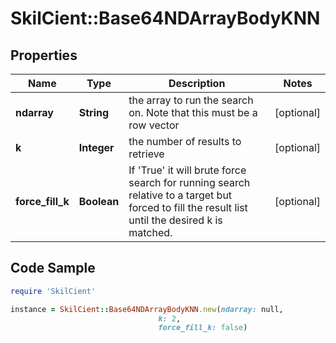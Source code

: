 # SkilCient::Base64NDArrayBodyKNN

## Properties

Name | Type | Description | Notes
------------ | ------------- | ------------- | -------------
**ndarray** | **String** | the array to run the search on. Note that this must be a row vector | [optional] 
**k** | **Integer** | the number of results to retrieve | [optional] 
**force_fill_k** | **Boolean** | If &#39;True&#39; it will brute force search for running search relative to a target but forced to fill the result list until the desired k is matched. | [optional] 

## Code Sample

```ruby
require 'SkilCient'

instance = SkilCient::Base64NDArrayBodyKNN.new(ndarray: null,
                                 k: 2,
                                 force_fill_k: false)
```


